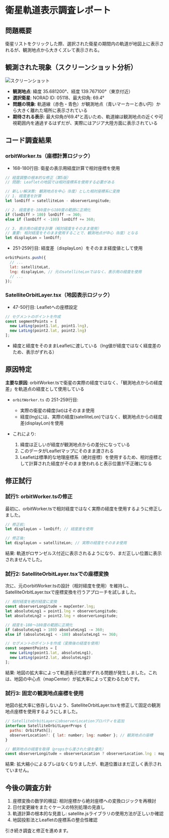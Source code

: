 # 衛星軌道表示調査レポート

## 問題概要
衛星リストをクリックした際、選択された衛星の期間内の軌道が地図上に表示されるが、観測地点から大きくズレて表示される。

## 観測された現象（スクリーンショット分析）
![スクリーンショット](問題のスクリーンショット)

- **観測地点**: 緯度 35.681200°、経度 139.767100°（東京付近）
- **選択衛星**: NORAD ID: 05118、最大仰角: 69.4°
- **問題の現象**: 軌道線（赤色・青色）が観測地点（青いマーカーと赤い円）から大きく離れた場所に表示されている
- **期待される表示**: 最大仰角が69.4°と高いため、軌道線は観測地点の近くや可視範囲内を通過するはずだが、実際にはアジア大陸方面に表示されている

## コード調査結果

### orbitWorker.ts（座標計算ロジック）
- 168-180行目: 衛星の表示用経度計算で相対座標を使用
```javascript
// 経度調整の根本的な修正（第5版）
// 問題: Leafletの地図では相対座標系を使用する必要がある

// 新しい解決策: 観測地点を中心（0度）とした相対座標系に変換
// 1. 経度差を計算
let lonDiff = satelliteLon - observerLongitude;

// 2. 経度差を-180度から180度の範囲に正規化
if (lonDiff > 180) lonDiff -= 360;
else if (lonDiff < -180) lonDiff += 360;

// 3. 表示用の経度を計算（相対経度をそのまま使用）
// 重要: 相対経度をそのまま使用することで、観測地点が中心（0度）となる
let displayLon = lonDiff;
```

- 251-259行目: 経度差（displayLon）をそのまま経度値として使用
```javascript
orbitPoints.push({
  // ...
  lat: satelliteLat,
  lng: displayLon, // 元のsatelliteLonではなく、表示用の経度を使用
  // ...
});
```

### SatelliteOrbitLayer.tsx（地図表示ロジック）
- 47-50行目: Leafletへの座標設定
```javascript
// セグメントのポイントを作成
const segmentPoints = [
  new LatLng(point1.lat, point1.lng),
  new LatLng(point2.lat, point2.lng)
];
```
- 緯度と経度をそのままLeafletに渡している（lng値が経度ではなく経度差のため、表示がずれる）

## 原因特定

**主要な原因**: orbitWorker.tsで衛星の実際の経度ではなく、「観測地点からの経度差」を軌道点の経度として使用している

- `orbitWorker.ts` の 251-259行目:
  - 実際の衛星の緯度(lat)はそのまま使用
  - 経度(lng)には、実際の経度(satelliteLon)ではなく、観測地点からの経度差(displayLon)を使用

- これにより:
  1. 緯度は正しいが経度が観測地点からの差分になっている
  2. このデータがLeafletマップにそのまま渡される
  3. Leafletは標準的な地理座標系（絶対座標）を使用するため、相対座標として計算された経度がそのまま使われると表示位置が不正確になる

## 修正試行

### 試行1: orbitWorker.tsの修正
最初に、orbitWorker.tsで相対経度ではなく実際の経度を使用するように修正しました。
```javascript
// 修正前:
let displayLon = lonDiff; // 経度差を使用

// 修正後:
let displayLon = satelliteLon; // 実際の経度をそのまま使用
```

結果: 軌道がロサンゼルス付近に表示されるようになり、まだ正しい位置に表示されませんでした。

### 試行2: SatelliteOrbitLayer.tsxでの座標変換
次に、元のorbitWorker.tsの設計（相対経度を使用）を維持し、SatelliteOrbitLayer.tsxで座標変換を行うアプローチを試しました。

```javascript
// 相対経度を絶対経度に変換
const observerLongitude = mapCenter.lng;
let absoluteLng1 = point1.lng + observerLongitude;
let absoluteLng2 = point2.lng + observerLongitude;

// 経度を-180〜180度の範囲に正規化
if (absoluteLng1 > 180) absoluteLng1 -= 360;
else if (absoluteLng1 < -180) absoluteLng1 += 360;

// セグメントのポイントを作成（変換後の経度を使用）
const segmentPoints = [
  new LatLng(point1.lat, absoluteLng1),
  new LatLng(point2.lat, absoluteLng2)
];
```

結果: 地図の拡大率によって軌道表示位置がずれる問題が発生しました。これは、地図の中心点（mapCenter）が拡大率によって変わるためです。

### 試行3: 固定の観測地点座標を使用
地図の拡大率に依存しないよう、SatelliteOrbitLayer.tsxを修正して固定の観測地点座標を使用するようにしました。

```javascript
// SatelliteOrbitLayerにobserverLocationプロパティを追加
interface SatelliteOrbitLayerProps {
  paths: OrbitPath[];
  observerLocation?: { lat: number; lng: number }; // 観測地点の座標
}

// 観測地点の経度を取得（propsから渡された値を優先）
const observerLongitude = observerLocation ? observerLocation.lng : mapCenter.lng;
```

結果: 拡大縮小によるブレはなくなりましたが、軌道位置はまだ正しく表示されていません。

## 今後の調査方針
1. 座標変換の数学的検証: 相対座標から絶対座標への変換ロジックを再検討
2. 日付変更線をまたぐケースの特別処理の見直し
3. 軌道計算の根本的な見直し: satellite.jsライブラリの使用方法が正しいか確認
4. 地図投影法とLeafletの座標系の整合性確認

引き続き調査と修正を進めます。
